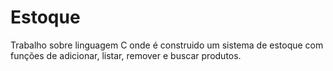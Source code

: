 # Estoque

Trabalho sobre linguagem C onde é construido um sistema de estoque com funções de adicionar, listar, remover e buscar produtos.

